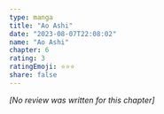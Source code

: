 ```yaml
---
type: manga
title: "Ao Ashi"
date: "2023-08-07T22:08:02"
name: "Ao Ashi"
chapter: 6
rating: 3
ratingEmoji: ⭐️⭐️⭐️
share: false
---
```


*[No review was written for this chapter]*
